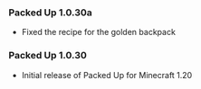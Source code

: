 ### Packed Up 1.0.30a
- Fixed the recipe for the golden backpack

### Packed Up 1.0.30
- Initial release of Packed Up for Minecraft 1.20
